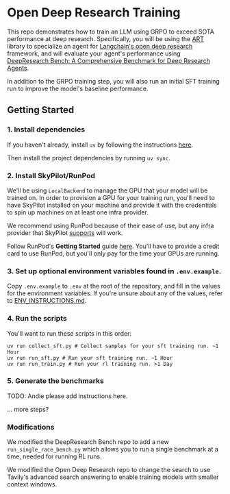 # Open Deep Research Training

This repo demonstrates how to train an LLM using GRPO to exceed SOTA performance at deep research. Specifically, you will be using the [ART](https://github.com/OpenPipe/ART) library to specialize an agent for [Langchain's open deep research](https://github.com/langchain-ai/open_deep_research) framework, and will evaluate your agent's performance using [DeepResearch Bench: A Comprehensive Benchmark for Deep Research Agents](https://github.com/Ayanami0730/deep_research_bench).

In addition to the GRPO training step, you will also run an initial SFT training run to improve the model's baseline performance.

## Getting Started

### 1. Install dependencies

If you haven't already, install `uv` by following the instructions [here](https://docs.astral.sh/uv/getting-started/installation/).

Then install the project dependencies by running `uv sync`.

### 2. Install SkyPilot/RunPod

We'll be using `LocalBackend` to manage the GPU that your model will be trained on. In order to provision a GPU for your training run, you'll need to have SkyPilot installed on your machine and provide it with the credentials to spin up machines on at least one infra provider.

We recommend using RunPod because of their ease of use, but any infra provider that SkyPilot [supports](https://docs.skypilot.co/en/latest/overview.html#bringing-your-infra) will work.

Follow RunPod's **Getting Started** guide [here](https://docs.runpod.io/integrations/skypilot/). You'll have to provide a credit card to use RunPod, but you'll only pay for the time your GPUs are running.

### 3. Set up optional environment variables found in `.env.example`.

Copy `.env.example` to `.env` at the root of the repository, and fill in the values for the environment variables. If you're unsure about any of the values, refer to [ENV_INSTRUCTIONS.md](ENV_INSTRUCTIONS.md).

### 4. Run the scripts

You'll want to run these scripts in this order:

```
uv run collect_sft.py # Collect samples for your sft training run. ~1 Hour
uv run run_sft.py # Run your sft training run. ~1 Hour
uv run run_train.py # Run your rl training run. >1 Day
```

### 5. Generate the benchmarks

TODO: Andie please add instructions here.

... more steps?

### Modifications

We modified the DeepResearch Bench repo to add a new `run_single_race_bench.py` which allows you to run a single benchmark at a time, needed for running RL runs.

We modified the Open Deep Research repo to change the search to use Tavily's advanced search answering to enable training models with smaller context windows.

